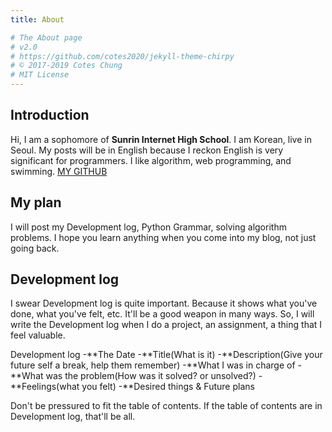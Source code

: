 ```yaml
---
title: About

# The About page
# v2.0
# https://github.com/cotes2020/jekyll-theme-chirpy
# © 2017-2019 Cotes Chung
# MIT License
---
```


## Introduction

Hi, I am a sophomore of **Sunrin Internet High School**.
I am Korean, live in Seoul.
My posts will be in English because I reckon English is very significant for programmers.
I like algorithm, web programming, and swimming.
[MY GITHUB](https://github.com/rlapo213)


## My plan

I will post my Development log, Python Grammar, solving algorithm problems.
I hope you learn anything when you come into my blog, not just going back.


## Development log

I swear Development log is quite important. 
Because it shows what you've done, what you've felt, etc.
It'll be a good weapon in many ways.
So, I will write the Development log when I do a project, an assignment, a thing that I feel valuable.

Development log
 -**The Date
 -**Title(What is it)
 -**Description(Give your future self a break, help them remember)
 -**What I was in charge of
 -**What was the problem(How was it solved? or unsolved?)
 -**Feelings(what you felt)
 -**Desired things & Future plans

Don't be pressured to fit the table of contents.
If the table of contents are in Development log, that'll be all.
